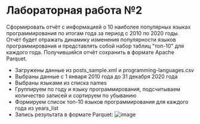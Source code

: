 # Лабораторная работа №2
Сформировать отчёт с информацией о 10 наиболее популярных языках программирования по итогам года за период с 2010 по 2020 годы. Отчёт будет отражать динамику изменения популярности языков программирования и представлять собой набор таблиц "топ-10" для каждого года.
Получившийся отчёт сохранить в формате Apache Parquet.

* Загружены данные из posts_sample.xml и programming-languages.csv
* Выбраны данные с 1 января 2010 года до 31 декабря 2020 года
* Выбраны языками из списка names
* Группируем по году и языку программирования, подсчитываем количество записей и сортируем по убыванию
* Формируем список топ-10 языков программирования для каждого года из years_list
* Запись результата в формате Parquet:
![image](https://github.com/user-attachments/assets/62b122db-ddc7-40f8-9202-2606b7b7693d)
